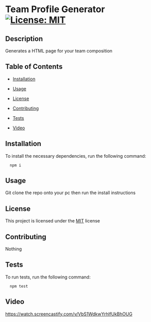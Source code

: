 # Team Profile Generator [![License: MIT](https://img.shields.io/badge/License-MIT-yellow.svg)](https://opensource.org/licenses/MIT)
  

## Description
Generates a HTML page for your team composition
  

## Table of Contents
- [Installation](#installation)
  
- [Usage](#usage)
  
- [License](#license)
  
- [Contributing](#contributing)
  
- [Tests](#tests)

- [Video](#video)
  

## Installation
To install the necessary dependencies, run the following command:
```
  npm i
```
  

## Usage
Git clone the repo onto your pc then run the install instructions
  

## License
This project is licensed under the [MIT](https://opensource.org/licenses/MIT) license
  

## Contributing
Nothing
  

## Tests
To run tests, run the following command:
```
  npm test
```


## Video
https://watch.screencastify.com/v/VbS1WdkwYrhlfUkBhOUG